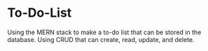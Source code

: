# To-Do-List
Using the MERN stack to make a to-do list that can be stored in the database.
Using CRUD that can create, read, update, and delete.
